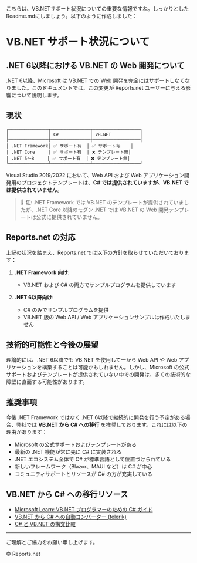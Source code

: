 こちらは、VB.NETサポート状況についての重要な情報ですね。しっかりとしたReadme.mdにしましょう。以下のように作成しました：

# VB.NET サポート状況について

## .NET 6以降における VB.NET の Web 開発について

.NET 6以降、Microsoft は VB.NET での Web 開発を完全にはサポートしなくなりました。このドキュメントでは、この変更が Reports.net ユーザーに与える影響について説明します。

## 現状

```
┌───────────────┬───────────────┬──────────────────┐
│               │ C#            │ VB.NET           │
├───────────────┼───────────────┼──────────────────┤
│ .NET Framework│ ✅ サポート有  │ ✅ サポート有    │
│ .NET Core     │ ✅ サポート有  │ ❌ テンプレート無│
│ .NET 5〜8     │ ✅ サポート有  │ ❌ テンプレート無│
└───────────────┴───────────────┴──────────────────┘
```

Visual Studio 2019/2022 において、Web API および Web アプリケーション開発用のプロジェクトテンプレートは、**C# では提供されていますが、VB.NET では提供されていません**。

> 📝 **注**: .NET Framework では VB.NET のテンプレートが提供されていましたが、.NET Core 以降のモダン .NET では VB.NET の Web 開発テンプレートは公式に提供されていません。

## Reports.net の対応

上記の状況を踏まえ、Reports.net では以下の方針を取らせていただいております：

1. **.NET Framework 向け**:
   - VB.NET および C# の両方でサンプルプログラムを提供しています

2. **.NET 6以降向け**:
   - C# のみでサンプルプログラムを提供
   - VB.NET 版の Web API / Web アプリケーションサンプルは作成いたしません

## 技術的可能性と今後の展望

理論的には、.NET 6以降でも VB.NET を使用して一から Web API や Web アプリケーションを構築することは可能かもしれません。しかし、Microsoft の公式サポートおよびテンプレートが提供されていない中での開発は、多くの技術的な障壁に直面する可能性があります。

## 推奨事項

今後 .NET Framework ではなく .NET 6以降で継続的に開発を行う予定がある場合、弊社では **VB.NET から C# への移行** を推奨しております。これには以下の理由があります：

- Microsoft の公式サポートおよびテンプレートがある
- 最新の .NET 機能が常に先に C# に実装される
- .NET エコシステム全体で C# が標準言語として位置づけられている
- 新しいフレームワーク（Blazor、MAUI など）は C# が中心
- コミュニティサポートとリソースが C# の方が充実している

## VB.NET から C# への移行リソース

- [Microsoft Learn: VB.NET プログラマーのための C# ガイド](https://learn.microsoft.com/ja-jp/dotnet/csharp/whats-new/vb-developer-guide)
- [VB.NET から C# への自動コンバーター (telerik)](https://converter.telerik.com/)
- [C# と VB.NET の構文比較](https://docs.microsoft.com/ja-jp/dotnet/standard/languages)

---

ご理解とご協力をお願い申し上げます。

© Reports.net